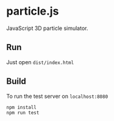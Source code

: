 # particle.js

JavaScript 3D particle simulator.

## Run

Just open `dist/index.html`

## Build

To run the test server on `localhost:8080`
```
npm install
npm run test
````
